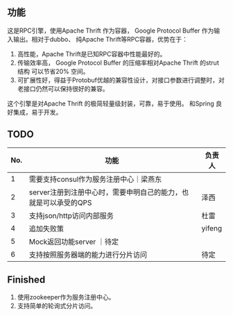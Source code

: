 ## 功能

这是RPC引擎，使用Apache Thrift 作为容器， Google Protocol Buffer 作为输入输出。相对于dubbo、 纯Apache Thrift等RPC容器，优势在于：

1.  高性能，Apache Thrift是已知RPC容器中性能最好的。
2.  传输效率高， Google Protocol Buffer 的压缩率相对Apache Thrift 的strut 结构 可以节省20% 空间。
3.  可扩展性好，得益于Protobuf优越的兼容性设计，对接口参数进行调整时，对老接口仍然可以保持很好的兼容。

这个引擎是对Apache Thrift 的极简轻量级封装，可靠，易于使用。 和Spring 良好集成，易于开发。

## TODO 
|No.|功能|负责人|
|---------|---------|---------|
|1|需要支持consul作为服务注册中心｜梁燕东|
|2|server注册到注册中心时，需要申明自己的能力，也就是可以承受的QPS|泽西|
|3|支持json/http访问内部服务|杜雷|
|4|追加失败策|yifeng|
|5|Mock返回功能server ｜待定|
|6|支持按照服务器端的能力进行分片访问|待定|


## Finished

1. 使用zookeeper作为服务注册中心。
2. 支持简单的轮询式分片访问。
